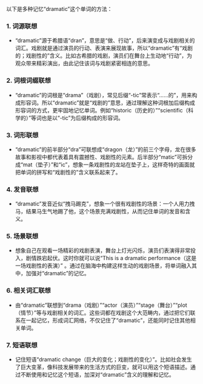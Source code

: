 以下是多种记忆“dramatic”这个单词的方法：
### 1. 词源联想
 - “dramatic”源于希腊语“dran”，意思是“做、行动”，后来演变成与戏剧相关的词汇。戏剧就是通过演员的行动、表演来展现故事，所以“dramatic”有“戏剧的；戏剧性的”含义。比如古希腊的戏剧，演员们在舞台上生动地“行动”，为观众带来精彩演出，由此记住该词与戏剧紧密相连的意思。
### 2. 词根词缀联想
 - “dramatic”的词根是“drama”（戏剧），常见后缀“-tic”常表示“……的”，用来构成形容词。所以“dramatic”就是“戏剧的”意思，通过理解这种词根加后缀构成形容词的方式，更牢固地记忆单词。例如“historic（历史的）”“scientific（科学的）”等词也是以“-tic”为后缀构成的形容词。
### 3. 词形联想
 - “dramatic”的前半部分“dra”可联想成“dragon（龙）”的前三个字母，龙在很多故事和影视中都代表着具有震撼性、戏剧性的元素。后半部分“matic”可拆分成“mat（垫子）”和“ic”，想象一条戏剧性的龙站在垫子上，这样奇特的画面就把单词的拼写和“戏剧性的”含义联系起来了。
### 4. 发音联想
 - “dramatic”发音近似“拽马踢克”，想象一个很有戏剧性的场景：一个人用力拽马，结果马生气地踢了他，这个场景充满戏剧性，从而记住单词的发音和含义。
### 5. 场景联想
 - 想象自己在观看一场精彩的戏剧表演，舞台上灯光闪烁，演员们表演得非常投入，剧情跌宕起伏。这时你就可以说“This is a dramatic performance（这是一场戏剧性的表演）” 。通过在脑海中构建这样生动的戏剧场景，将单词融入其中，加强对“dramatic”的记忆。
### 6. 相关词汇联想
 - 由“dramatic”联想到“drama（戏剧）”“actor（演员）”“stage（舞台）”“plot（情节）”等与戏剧相关的词汇。这些词都在戏剧这个大范畴内，通过把它们联系在一起记忆，形成词汇网络，不仅记住了“dramatic”，还能同时记住其他相关单词。
### 7. 短语联想
 - 记住短语“dramatic change（巨大的变化；戏剧性的变化）”。比如社会发生了巨大变革，像科技发展带来的生活方式的巨变，就可以用这个短语描述。通过不断使用和记忆这个短语，加深对“dramatic”含义的理解和记忆。 
